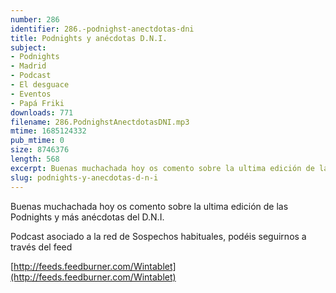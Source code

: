 ```yaml
---
number: 286
identifier: 286.-podnighst-anectdotas-dni
title: Podnights y anécdotas D.N.I.
subject:
- Podnights
- Madrid
- Podcast
- El desguace
- Eventos
- Papá Friki
downloads: 771
filename: 286.PodnighstAnectdotasDNI.mp3
mtime: 1685124332
pub_mtime: 0
size: 8746376
length: 568
excerpt: Buenas muchachada hoy os comento sobre la ultima edición de las podnights y más anécdotas del D.N.I.
slug: podnights-y-anecdotas-d-n-i
---
```

Buenas muchachada hoy os comento sobre la ultima edición de las Podnights y más anécdotas del D.N.I.

Podcast asociado a la red de Sospechos habituales, podéis seguirnos a través del feed

[http://feeds.feedburner.com/Wintablet](http://feeds.feedburner.com/Wintablet)